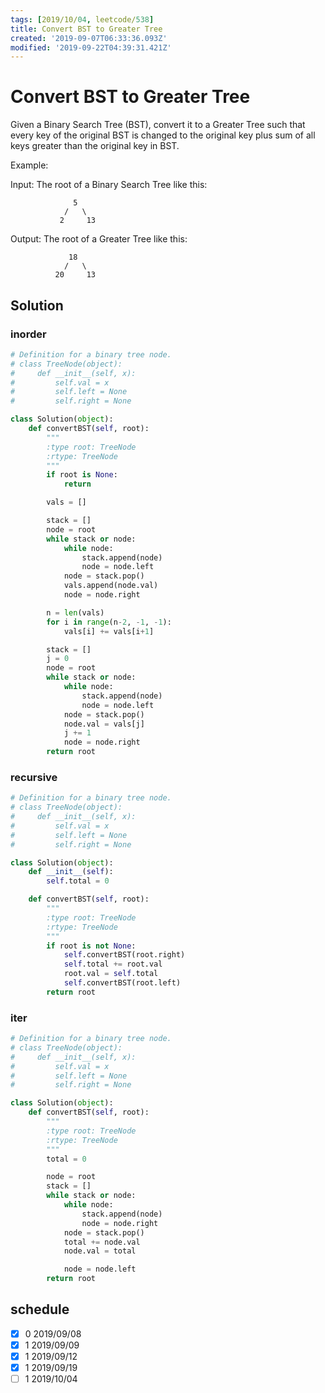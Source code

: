 ```yaml
---
tags: [2019/10/04, leetcode/538]
title: Convert BST to Greater Tree
created: '2019-09-07T06:33:36.093Z'
modified: '2019-09-22T04:39:31.421Z'
---
```


# Convert BST to Greater Tree

Given a Binary Search Tree (BST), convert it to a Greater Tree such that every key of the original BST is changed to the original key plus sum of all keys greater than the original key in BST.

Example:

Input: The root of a Binary Search Tree like this:

```
              5
            /   \
           2     13
```

Output: The root of a Greater Tree like this:

```
             18
            /   \
          20     13
```

## Solution

### inorder

```python
# Definition for a binary tree node.
# class TreeNode(object):
#     def __init__(self, x):
#         self.val = x
#         self.left = None
#         self.right = None

class Solution(object):
    def convertBST(self, root):
        """
        :type root: TreeNode
        :rtype: TreeNode
        """
        if root is None:
            return

        vals = []

        stack = []
        node = root
        while stack or node:
            while node:
                stack.append(node)
                node = node.left
            node = stack.pop()
            vals.append(node.val)
            node = node.right

        n = len(vals)
        for i in range(n-2, -1, -1):
            vals[i] += vals[i+1]

        stack = []
        j = 0
        node = root
        while stack or node:
            while node:
                stack.append(node)
                node = node.left
            node = stack.pop()
            node.val = vals[j]
            j += 1
            node = node.right
        return root
```

### recursive

```python
# Definition for a binary tree node.
# class TreeNode(object):
#     def __init__(self, x):
#         self.val = x
#         self.left = None
#         self.right = None

class Solution(object):
    def __init__(self):
        self.total = 0

    def convertBST(self, root):
        """
        :type root: TreeNode
        :rtype: TreeNode
        """
        if root is not None:
            self.convertBST(root.right)
            self.total += root.val
            root.val = self.total
            self.convertBST(root.left)
        return root
```

### iter

```python
# Definition for a binary tree node.
# class TreeNode(object):
#     def __init__(self, x):
#         self.val = x
#         self.left = None
#         self.right = None

class Solution(object):
    def convertBST(self, root):
        """
        :type root: TreeNode
        :rtype: TreeNode
        """
        total = 0

        node = root
        stack = []
        while stack or node:
            while node:
                stack.append(node)
                node = node.right
            node = stack.pop()
            total += node.val
            node.val = total

            node = node.left
        return root
```

## schedule

* [x] 0 2019/09/08
* [x] 1 2019/09/09
* [x] 1 2019/09/12
* [x] 1 2019/09/19
* [ ] 1 2019/10/04
